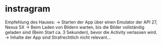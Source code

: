 # instragram
Empfehlung des Hauses:
  -> Starten der App über einen Emulator der API 27, Nexus 5X
  -> Beim Laden von Bildern warten, bis die Bilder vollständig geladen sind (Beim Start ca. 3 Sekunden), bevor die Activity verlassen wird.
  -> Inhalte der App sind Strafrechtlich nicht relevant... 
